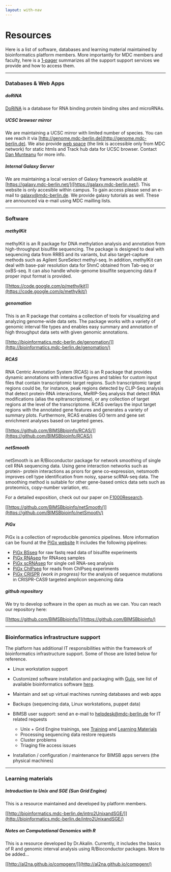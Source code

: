 ```yaml
---
layout: with-nav
---
```


# Resources

Here is a list of software, databases and learning material maintained
by bioinformatics platform members. More importantly for MDC members and faculty, here is a [1-pager](http://https://bioinformatics.mdc-berlin.de/1pager.pdf) summarizes all the support support services we provide and how to access them. 

-----------------------------------------

### Databases & Web Apps

##### **doRiNA**

[DoRiNA](http://dorina.mdc-berlin.de/) is a database for RNA binding
protein binding sites and microRNAs.

##### **UCSC browser mirror**
We are maintaining a UCSC mirror with limited number of species. You can see reach it via [http://genome.mdc-berlin.de](http://genome.mdc-berlin.de). We also provide [web space](http://bimsbstatic.mdc-berlin.net) (the link is accessible only from MDC network) for static htmls and Track hub data for UCSC browser. Contact [Dan Munteanu](http://bioinformatics.mdc-berlin.de/team.html#dan-munteanu) for more info.

##### **Internal Galaxy Server**
We are maintaining a local version of Galaxy framework available at [https://galaxy.mdc-berlin.net/]([https://galaxy.mdc-berlin.net/). This website is only accesible within campus. To gain access please send an e-mail to [galaxy@mdc-berlin.de](mailto:galaxy@mdc-berlin.de). We provide galaxy tutorials as well. These are announced via e-mail using MDC mailling lists. 

-----------------------------------------

### Software

##### **methylKit**

methylKit is an R package for DNA methylation analysis and annotation
from high-throughput bisulfite sequencing. The package is designed to
deal with sequencing data from RRBS and its variants, but also
target-capture methods such as Agilent SureSelect methyl-seq. In
addition, methylKit can deal with base-pair resolution data for 5hmC
obtained from Tab-seq or oxBS-seq. It can also handle whole-genome
bisulfite sequencing data if proper input format is provided.

[[https://code.google.com/p/methylkit]](https://code.google.com/p/methylkit/)

##### **genomation**

This is an R package that contains a collection of tools for
visualizing and analyzing genome-wide data sets. The package works
with a variety of genomic interval file types and enables easy summary
and annotation of high throughput data sets with given genomic
annotations.

[[http://bioinformatics.mdc-berlin.de/genomation/]](http://bioinformatics.mdc-berlin.de/genomation/)

##### **RCAS**

RNA Centric Annotation System (RCAS) is an R package that provides
    dynamic annotations with interactive figures and tables for custom input files 
    that contain transcriptomic target regions. Such transcriptomic target regions 
    could be, for instance, peak regions detected by CLIP-Seq analysis that detect 
    protein-RNA interactions, MeRIP-Seq analysis that detect RNA modifications 
    (alias the epitranscriptome), or any collection of target regions at the level of 
    the transcriptome. RCAS overlays the input target regions with the annotated gene 
    features and generates a variety of summary plots. Furthermore, RCAS enables GO term 
    and gene set enrichment analyses based on targeted genes.  
    
[[https://github.com/BIMSBbioinfo/RCAS/]](https://github.com/BIMSBbioinfo/RCAS/)

##### **netSmooth**

netSmooth is an R/Bioconductor package for network smoothing of single cell RNA sequencing data. Using gene interaction networks such as protein- protein interactions as priors for gene co-expression, netsmooth improves cell type identification from noisy, sparse scRNA-seq data. The smoothing method is suitable for other gene-based omics data sets such as proteomics, copy-number variation, etc.

For a detailed exposition, check out our paper on [F1000Research](https://f1000research.com/articles/7-8/v2).
    
[[https://github.com/BIMSBbioinfo/netSmooth/]](https://github.com/BIMSBbioinfo/netSmooth/)


##### **PiGx**

PiGx is a collection of reproducible genomics pipelines. More information can be found at the [PiGx website](http://bioinformatics.mdc-berlin.de/pigx/)
It includes the following pipelines:

- [PiGx BSseq](https://github.com/BIMSBbioinfo/pigx_bsseq) for raw
  fastq read data of bisulfite experiments
- [PiGx RNAseq](https://github.com/BIMSBbioinfo/pigx_rnaseq) for RNAseq samples
- [PiGx scRNAseq](https://github.com/BIMSBbioinfo/pigx_scrnaseq) for
  single cell RNA-seq analysis
- [PiGx ChIPseq](https://github.com/BIMSBbioinfo/pigx_chipseq) for
  reads from ChIPseq experiments
- [PiGx CRISPR](https://github.com/BIMSBbioinfo/pigx_crispr) *(work in progress)*
  for the analysis of sequence mutations in CRISPR-CAS9 targeted
  amplicon sequencing data


##### **github repository**
We try to develop software in the open as much as we can. You can reach our repository here:

[[https://github.com/BIMSBbioinfo/]](https://github.com/BIMSBbioinfo/)

-----------------------------------------

### Bioinformatics infrastructure support
The platform has additional IT responsibilities within the framework of bioinformatics infrastructure support. Some of those are listed below for reference. 

- Linux workstation support
- Customized software installation and packaging with [Guix](http://www.gnu.org/software/guix/), see list of available bioinformatics software [here](http://guix.mdc-berlin.de/packages?/?search=bioinfo).
- Maintain and set up virtual machines running databases and web apps
- Backups (sequencing data, Linux workstations, puppet data)
- BIMSB user support: send an e-mail to [helpdesk@mdc-berlin.de](helpdesk@mdc-berlin.de) for IT related requests
  - Unix + Grid Engine trainings, see [Training](http://bioinformatics.mdc-berlin.de/training.html) and [Learning Materials](http://bioinformatics.mdc-berlin.de/resources.html#learning-materials)
  - Processing sequencing data restore requests
  - Cluster problems
  - Triaging file access issues

- Installation / configuration / maintenance for BIMSB apps servers (the physical machines)

-----------------------------------------


### Learning materials

##### **Introduction to Unix and SGE (Sun Grid Engine)**
This is a resource maintained and developed by platform members.

[[http://bioinformatics.mdc-berlin.de/intro2UnixandSGE/]](http://bioinformatics.mdc-berlin.de/intro2UnixandSGE/)

##### **Notes on Computational Genomics with R**
This is a resource developed by Dr.Akalin. Currently, it includes the basics of R and genomic interval analysis using R/Bioconductor packages. More to be added...

[[http://al2na.github.io/compgenr/]](http://al2na.github.io/compgenr/)


